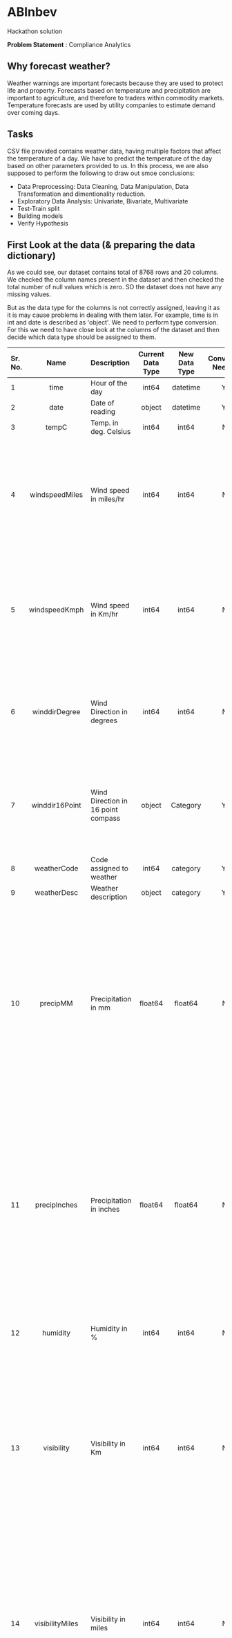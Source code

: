 # ABInbev
Hackathon solution

**Problem Statement** : Compliance Analytics

## Why forecast weather?
Weather warnings are important forecasts because they are used to protect life and property. Forecasts based on temperature and precipitation are important to agriculture, and therefore to traders within commodity markets. Temperature forecasts are used by utility companies to estimate demand over coming days.

## Tasks
CSV file provided contains weather data, having multiple factors that affect the temperature of a day. We have to predict the temperature of the day based on other parameters provided to us. In this process, we are also supposed to perform the following to draw out smoe conclusions:
- Data Preprocessing: Data Cleaning, Data Manipulation, Data Transformation and dimentionality reduction.
- Exploratory Data Analysis: Univariate, Bivariate, Multivariate
- Test-Train split
- Building models
- Verify Hypothesis

## First Look at the data (& preparing the data dictionary)

As we could see, our dataset contains total of 8768 rows and 20 columns. We checked the column names present in the dataset and then checked the total number of null values which is zero. SO the dataset does not have any missing values. 

But as the data type for the columns is not correctly assigned, leaving it as it is may cause problems in dealing with them later. For example, time is in int and date is described as 'object'. We need to perform type conversion. For this we need to have close look at the columns of the dataset and then decide which data type should be assigned to them.

| Sr. No.    | Name | Description  | Current Data Type  | New Data Type  | Conversion Needed? | Detailed Description  |
| :---       |    :----:   | :---        |    :----:   |    :----:   |    :----:   | :---        |
| 1 | time  | Hour of the day | int64 | datetime | Yes | - |
| 2 | date  | Date of reading | object | datetime | Yes | - |
| 3 | tempC | Temp. in deg. Celsius | int64 | int64 | NO | Atmospheric Temperature |
| 4 | windspeedMiles | Wind speed in miles/hr | int64 | int64 | NO | wind speed, or wind flow speed, is a fundamental atmospheric quantity caused by air moving from high to low pressure, usually due to changes in temperature.  |
| 5 | windspeedKmph | Wind speed in Km/hr | int64 | int64 | NO | wind speed, or wind flow speed, is a fundamental atmospheric quantity caused by air moving from high to low pressure, usually due to changes in temperature.  |
| 6 | winddirDegree | Wind Direction in degrees | int64 | int64 | NO | Wind direction is generally reported by the direction from which it originates. Reading is in degrees here. |
| 7 | winddir16Point | Wind Direction in 16 point compass | object | Category | Yes | Wind direction is generally reported by the direction from which it originates. 16 point compass reading is used here. |
| 8 | weatherCode | Code assigned to weather | int64 | category | Yes | - |
| 9 | weatherDesc | Weather description | object | category | Yes | Cloudy, sunny, etc. |
| 10 | precipMM  | Precipitation in mm | float64 | float64 | NO | precipitation is any product of the condensation of atmospheric water vapor that falls under gravitational pull from clouds. The main forms of precipitation include drizzling, rain, sleet, snow, ice pellets, graupel and hail. |
| 11 | precipInches | Precipitation in inches | float64 | float64 | NO | precipitation is any product of the condensation of atmospheric water vapor that falls under gravitational pull from clouds. The main forms of precipitation include drizzling, rain, sleet, snow, ice pellets, graupel and hail. |
| 12 | humidity | Humidity in % | int64 | int64 | NO | Humidity is a measure of the amount of water vapor in the air. |
| 13 | visibility | Visibility in Km | int64 | int64 | NO | Visibility is a measure of the horizontal opacity of the atmosphere at the point of observation and is expressed in terms of the horizontal distance at which a person should be able to see and identify |
| 14 | visibilityMiles | Visibility in miles | int64 | int64 | NO | Visibility is a measure of the horizontal opacity of the atmosphere at the point of observation and is expressed in terms of the horizontal distance at which a person should be able to see and identify |
| 15 | pressure | Pressure in mmHg | int64 | int64 | NO | Atmospheric pressure, also known as barometric pressure, is the pressure within the atmosphere of Earth |
| 16 | pressureInches | Pressure in inches of Hg | int64 | int64 | NO | Atmospheric pressure, also known as barometric pressure, is the pressure within the atmosphere of Earth |
| 17 | cloudcover | Cloud cover in % | int64 | int64 | NO | A gust or wind gust is a brief increase in the speed of the wind, usually less than 20 seconds. |
| 18 | WindGustMiles | Wind Gust speed in Miles/hr | int64 | int64 | NO |
| 19 | WindGustKmph | Wind Gust speed in Km/hr | int64 | int64 | NO | A gust or wind gust is a brief increase in the speed of the wind, usually less than 20 seconds. |
| 20 | uvIndex | UV Index | int64 | int64 | NO | The UV index tells you how much ultraviolet radiation is around at ground level on a given day, and its potential to harm your skin.|

## Parameters Given and finding relevant ones:
The dataset contains parameters in multiple units systems. After picking the one we want to work with, we are left with the unique parameters.
Unique Attributes collected in dataset:
1. Wind Speed
2. Wind Direction
3. Weather type
4. Precipitation
5. Humidity
6. Visibility
7. Pressure
8. Cloud Cover
9. Wind Gust
10. UV Index
11. Date
12. Hour

## Hypothesis and Assumptions
Now that we know about the relevant features, before proceeding we have to decide for roadmaps/approches and questions that we want to be answered in order to get insights and perform feature selection for prediction.

Some questions:
1. Univariate Analysis:

2. Bivariate Analysis:
(with the target variable)
- How are precipitation and temperature related?
- How are Wind Speed and temperature related?
- How are Wind DIrection and temperature related?
- How are weather type and temperature related?
- How are humidity and temperature related?
- How are Visibility and temperature related?
- How are pressure and temperature related?
- How are cloud cover and temperature related?
- How are wind gust and temperature related?
- How are UV Index and temperature related?
- How are hour of the day and temperature related?
- How are season and temperature related?

3. Multivariate Analysis:
(with the attributes)
- **Visibility** : Visibility could be affected by Humidity and Precipitation. Check how are they related.

- **Wind** : Wind flows from high pressure region to low pressure region. The movement of wind and this pressure difference decides the wind direction. However, different region have their own characteristic wind nature. Thus, How are pressure, wind speed and wind direction related?

- **Cloud Cover and weather** : How are the % of cloud cover and different weather types related? For example, during snowfall, clouds contain snow crystals within then. Of course sunny day does not have much of cloud cover. 

- **Cloud Cover and precipitation** :  "The type and amount of clouds that commonly form over a region impact the precipitation conditions." Thus , how are precipitation and cloud cover related? 

- **Cloud Cover and UV Index** :"CLOUD COVER, if heavy, can block most UV radiation. Thin or broken clouds allow most UV rays through. Puffy, fair-weather clouds deflect rays and can increase UV radiation reaching the surface." What is the relationship between UVIndex and CloudCover?

- **Wind Gust** : "The fundamental difference between the wind gust and wind is duration. A sustained wind is defined as the average wind speed over two minutes. A sudden burst in wind speed is called the wind gusts and typically lasts under 20 seconds". Could it be that a day having high wind speed, face more wind gust?

- **Season**: Season affects all the attributes. Thus, there has to be some sesonal relationship between these attributes and seasons .


4. Time Series

**Hypothesis** : 
- Since we are dealing with temperature of the day, seasons have come into play. Summer will have high temperature and winters will have low. The difference could range up to >20 degree celcius.
- Data belongs to a same location
- Precipitation is the amount of rainfall
- Weather desc and weather code are not same
- On a day of high wind speed, there will  be high windgust
- On any day, cloud cover could be affected by UVIndex, season, wind speed and could affect precipitation, temperature, humidity.
- On any day, visibility could be affected by humidity, precipitation and cloud cover
- Pressure, wind speed and wind direction should share some relation as pressure difference creates the wind and decides its direction.



    
